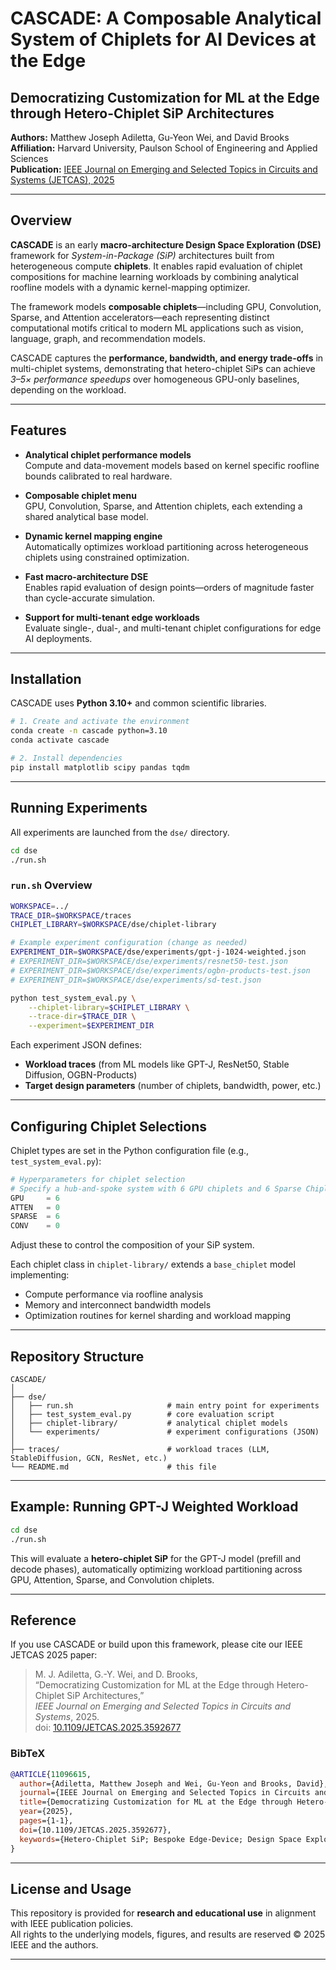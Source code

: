 # CASCADE: A Composable Analytical System of Chiplets for AI Devices at the Edge
## Democratizing Customization for ML at the Edge through Hetero-Chiplet SiP Architectures

**Authors:** Matthew Joseph Adiletta, Gu-Yeon Wei, and David Brooks  
**Affiliation:** Harvard University, Paulson School of Engineering and Applied Sciences  
**Publication:** [IEEE Journal on Emerging and Selected Topics in Circuits and Systems (JETCAS), 2025](https://ieeexplore.ieee.org/document/11096615)

---

## Overview

**CASCADE** is an early **macro-architecture Design Space Exploration (DSE)** framework for *System-in-Package (SiP)* architectures built from heterogeneous compute **chiplets**. It enables rapid evaluation of chiplet compositions for machine learning workloads by combining analytical roofline models with a dynamic kernel-mapping optimizer.

The framework models **composable chiplets**—including GPU, Convolution, Sparse, and Attention accelerators—each representing distinct computational motifs critical to modern ML applications such as vision, language, graph, and recommendation models.

CASCADE captures the **performance, bandwidth, and energy trade-offs** in multi-chiplet systems, demonstrating that hetero-chiplet SiPs can achieve *3–5× performance speedups* over homogeneous GPU-only baselines, depending on the workload.

---

## Features

- **Analytical chiplet performance models**  
  Compute and data-movement models based on kernel specific roofline bounds calibrated to real hardware.

- **Composable chiplet menu**  
  GPU, Convolution, Sparse, and Attention chiplets, each extending a shared analytical base model.

- **Dynamic kernel mapping engine**  
  Automatically optimizes workload partitioning across heterogeneous chiplets using constrained optimization.

- **Fast macro-architecture DSE**  
  Enables rapid evaluation of design points—orders of magnitude faster than cycle-accurate simulation.

- **Support for multi-tenant edge workloads**  
  Evaluate single-, dual-, and multi-tenant chiplet configurations for edge AI deployments.

---

## Installation

CASCADE uses **Python 3.10+** and common scientific libraries.

```bash
# 1. Create and activate the environment
conda create -n cascade python=3.10
conda activate cascade

# 2. Install dependencies
pip install matplotlib scipy pandas tqdm
```

---

## Running Experiments

All experiments are launched from the `dse/` directory.

```bash
cd dse
./run.sh
```

### `run.sh` Overview

```bash
WORKSPACE=../
TRACE_DIR=$WORKSPACE/traces
CHIPLET_LIBRARY=$WORKSPACE/dse/chiplet-library

# Example experiment configuration (change as needed)
EXPERIMENT_DIR=$WORKSPACE/dse/experiments/gpt-j-1024-weighted.json
# EXPERIMENT_DIR=$WORKSPACE/dse/experiments/resnet50-test.json
# EXPERIMENT_DIR=$WORKSPACE/dse/experiments/ogbn-products-test.json
# EXPERIMENT_DIR=$WORKSPACE/dse/experiments/sd-test.json

python test_system_eval.py \
    --chiplet-library=$CHIPLET_LIBRARY \
    --trace-dir=$TRACE_DIR \
    --experiment=$EXPERIMENT_DIR
```

Each experiment JSON defines:
- **Workload traces** (from ML models like GPT-J, ResNet50, Stable Diffusion, OGBN-Products)
- **Target design parameters** (number of chiplets, bandwidth, power, etc.)

---

## Configuring Chiplet Selections

Chiplet types are set in the Python configuration file (e.g., `test_system_eval.py`):

```python
# Hyperparameters for chiplet selection
# Specify a hub-and-spoke system with 6 GPU chiplets and 6 Sparse Chiplets
GPU     = 6
ATTEN   = 0
SPARSE  = 6
CONV    = 0
```

Adjust these to control the composition of your SiP system.

Each chiplet class in `chiplet-library/` extends a `base_chiplet` model implementing:
- Compute performance via roofline analysis
- Memory and interconnect bandwidth models
- Optimization routines for kernel sharding and workload mapping

---

## Repository Structure

```
CASCADE/
│
├── dse/
│   ├── run.sh                     # main entry point for experiments
│   ├── test_system_eval.py        # core evaluation script
│   ├── chiplet-library/           # analytical chiplet models
│   └── experiments/               # experiment configurations (JSON)
│
├── traces/                        # workload traces (LLM, StableDiffusion, GCN, ResNet, etc.)
└── README.md                      # this file
```

---

## Example: Running GPT-J Weighted Workload

```bash
cd dse
./run.sh
```

This will evaluate a **hetero-chiplet SiP** for the GPT-J model (prefill and decode phases), automatically optimizing workload partitioning across GPU, Attention, Sparse, and Convolution chiplets.

---

## Reference

If you use CASCADE or build upon this framework, please cite our IEEE JETCAS 2025 paper:

> M. J. Adiletta, G.-Y. Wei, and D. Brooks,  
> “Democratizing Customization for ML at the Edge through Hetero-Chiplet SiP Architectures,”  
> *IEEE Journal on Emerging and Selected Topics in Circuits and Systems*, 2025.  
> doi: [10.1109/JETCAS.2025.3592677](https://doi.org/10.1109/JETCAS.2025.3592677)

### BibTeX
```bibtex
@ARTICLE{11096615,
  author={Adiletta, Matthew Joseph and Wei, Gu-Yeon and Brooks, David},
  journal={IEEE Journal on Emerging and Selected Topics in Circuits and Systems}, 
  title={Democratizing Customization for ML at the Edge through Hetero-Chiplet SiP Architectures}, 
  year={2025},
  pages={1-1},
  doi={10.1109/JETCAS.2025.3592677},
  keywords={Hetero-Chiplet SiP; Bespoke Edge-Device; Design Space Exploration; Chiplet Ecosystem; Machine Learning; Analytical models}
}
```

---

## License and Usage

This repository is provided for **research and educational use** in alignment with IEEE publication policies.  
All rights to the underlying models, figures, and results are reserved © 2025 IEEE and the authors.

---
